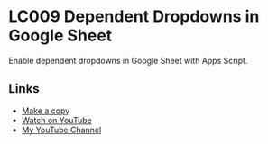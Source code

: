 # LC009 Dependent Dropdowns in Google Sheet

Enable dependent dropdowns in Google Sheet with Apps Script.

## Links

- [Make a copy](https://docs.google.com/spreadsheets/d/1Xb0zCNmhn8q26zX0JJjpvMKAH5WOwQkIa2Y1B22i0Zs/copy)
- [Watch on YouTube](https://youtu.be/1H21-aF4A2o)
- [My YouTube Channel](https://youtube.com/ashtonfei/)
